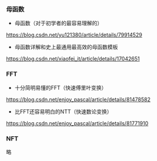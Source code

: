 ### 母函数

- 母函数（对于初学者的最容易理解的）

https://blog.csdn.net/yu121380/article/details/79914529

- 母函数详解和史上最通用最高效的母函数模板

https://blog.csdn.net/xiaofei_it/article/details/17042651

### FFT

- 十分简明易懂的FFT（快速傅里叶变换）

https://blog.csdn.net/enjoy_pascal/article/details/81478582

- 比FFT还容易明白的NTT（快速数论变换）

https://blog.csdn.net/enjoy_pascal/article/details/81771910

### NFT

略